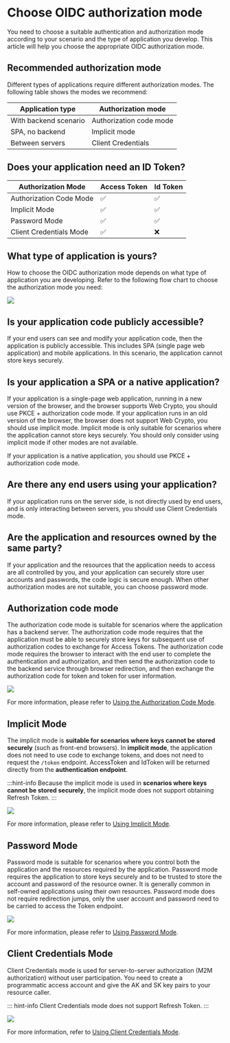 # Choose OIDC authorization mode

<LastUpdated/>

You need to choose a suitable authentication and authorization mode according to your scenario and the type of application you develop. This article will help you choose the appropriate OIDC authorization mode.

## Recommended authorization mode

Different types of applications require different authorization modes. The following table shows the modes we recommend:

| Application type      | Authorization mode      |
| --------------------- | ----------------------- |
| With backend scenario | Authorization code mode |
| SPA, no backend       | Implicit mode           |
| Between servers       | Client Credentials      |

## Does your application need an ID Token?

| Authorization Mode      | Access Token | Id Token |
| ----------------------- | ------------ | -------- |
| Authorization Code Mode | ✅           | ✅       |
| Implicit Mode           | ✅           | ✅       |
| Password Mode           | ✅           | ✅       |
| Client Credentials Mode | ✅           | ❌       |

## What type of application is yours?

How to choose the OIDC authorization mode depends on what type of application you are developing. Refer to the following flow chart to choose the authorization mode you need:

![](~@imagesZhCn/concepts/oidc/choose-flow.png)

## Is your application code publicly accessible?

If your end users can see and modify your application code, then the application is publicly accessible. This includes SPA (single page web application) and mobile applications. In this scenario, the application cannot store keys securely.

## Is your application a SPA or a native application?

If your application is a single-page web application, running in a new version of the browser, and the browser supports Web Crypto, you should use PKCE + authorization code mode. If your application runs in an old version of the browser, the browser does not support Web Crypto, you should use implicit mode. Implicit mode is only suitable for scenarios where the application cannot store keys securely. You should only consider using implicit mode if other modes are not available.

If your application is a native application, you should use PKCE + authorization code mode.

## Are there any end users using your application?

If your application runs on the server side, is not directly used by end users, and is only interacting between servers, you should use Client Credentials mode.

## Are the application and resources owned by the same party?

If your application and the resources that the application needs to access are all controlled by you, and your application can securely store user accounts and passwords, the code logic is secure enough. When other authorization modes are not suitable, you can choose password mode.

## Authorization code mode

The authorization code mode is suitable for scenarios where the application has a backend server. The authorization code mode requires that the application must be able to securely store keys for subsequent use of authorization codes to exchange for Access Tokens. The authorization code mode requires the browser to interact with the end user to complete the authentication and authorization, and then send the authorization code to the backend service through browser redirection, and then exchange the authorization code for token and token for user information.

![](~@imagesZhCn/guides/federation/oidc/authorization-code-flow.png)

For more information, please refer to [Using the Authorization Code Mode](/federation/oidc/authorization-code/).

## Implicit Mode

The implicit mode is **suitable for scenarios where keys cannot be stored securely** (such as front-end browsers). In **implicit mode**, the application does not need to use code to exchange tokens, and does not need to request the `/token` endpoint. AccessToken and IdToken will be returned directly from the **authentication endpoint**.

:::hint-info
Because the implicit mode is used in **scenarios where keys cannot be stored securely**, the implicit mode does not support obtaining Refresh Token.
:::

![](~@imagesZhCn/guides/federation/oidc/implicit-flow.png)

For more information, please refer to [Using Implicit Mode](/federation/oidc/implicit/).

## Password Mode

Password mode is suitable for scenarios where you control both the application and the resources required by the application. Password mode requires the application to store keys securely and to be trusted to store the account and password of the resource owner. It is generally common in self-owned applications using their own resources. Password mode does not require redirection jumps, only the user account and password need to be carried to access the Token endpoint.

![](~@imagesZhCn/guides/federation/oidc/password-flow.png)

For more information, please refer to [Using Password Mode](/federation/oidc/password/).

## Client Credentials Mode

Client Credentials mode is used for server-to-server authorization (M2M authorization) without user participation. You need to create a programmatic access account and give the AK and SK key pairs to your resource caller.

::: hint-info
Client Credentials mode does not support Refresh Token.
:::

![](~@imagesZhCn/guides/federation/oidc/client-credentials-flow.png)

For more information, refer to [Using Client Credentials Mode](/federation/oidc/client-credentials/).
